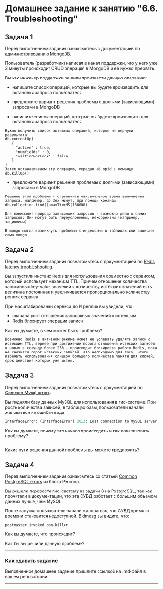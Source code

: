 # Домашнее задание к занятию "6.6. Troubleshooting"

## Задача 1

Перед выполнением задания ознакомьтесь с документацией по [администрированию MongoDB](https://docs.mongodb.com/manual/administration/).

Пользователь (разработчик) написал в канал поддержки, что у него уже 3 минуты происходит CRUD операция в MongoDB и её 
нужно прервать. 

Вы как инженер поддержки решили произвести данную операцию:
- напишите список операций, которые вы будете производить для остановки запроса пользователя
- предложите вариант решения проблемы с долгими (зависающими) запросами в MongoDB


- напишите список операций, которые вы будете производить для остановки запроса пользователя


```
Нужно получить список активных операций, которые не вернули результата:
db.currentOp(
   {
     "active" : true,
     "numYields" : 0,
     "waitingForLock" : false
   }
)
Затем останавливаем эту операцию, передав её opid в команду db.killOp()
```

- предложите вариант решения проблемы с долгими (зависающими) запросами в MongoDB

```
Решение этой проблемы - ограничить максимальное время выполнения запроса, например, до 3ех минут, при помощи команды db.collection.find().maxTimeMS(180000)

Для понимания природы зависающих запросов - возможно дело в самих запросов: Они могут быть переусложнены, некорректны (например, зациклены).

В mongo могла возникнуть проблема с индексами в таблицах или зависает сама mongo.

```

## Задача 2

Перед выполнением задания познакомьтесь с документацией по [Redis latency troobleshooting](https://redis.io/topics/latency).

Вы запустили инстанс Redis для использования совместно с сервисом, который использует механизм TTL. 
Причем отношение количества записанных key-value значений к количеству истёкших значений есть величина постоянная и
увеличивается пропорционально количеству реплик сервиса. 

При масштабировании сервиса до N реплик вы увидели, что:
- сначала рост отношения записанных значений к истекшим
- Redis блокирует операции записи

Как вы думаете, в чем может быть проблема?

```
Возможно Redis в активном режиме может не успевать удалять записи с истекшим TTL, вернее при достижении порога отношения истекших записей к новым в секунду более 25% - происходит блокировка работы Redis, пока не снизится порог истекших записей. Это необходимо для того, чтобы избежать использования слишком большого количества памяти для ключей, срок действия которых уже истек.
```


## Задача 3

Перед выполнением задания познакомьтесь с документацией по [Common Mysql errors](https://dev.mysql.com/doc/refman/8.0/en/common-errors.html).

Вы подняли базу данных MySQL для использования в гис-системе. При росте количества записей, в таблицах базы,
пользователи начали жаловаться на ошибки вида:
```python
InterfaceError: (InterfaceError) 2013: Lost connection to MySQL server during query u'SELECT..... '
```

Как вы думаете, почему это начало происходить и как локализовать проблему?

```

```

Какие пути решения данной проблемы вы можете предложить?

## Задача 4

Перед выполнением задания ознакомтесь со статьей [Common PostgreSQL errors](https://www.percona.com/blog/2020/06/05/10-common-postgresql-errors/) из блога Percona.

Вы решили перевести гис-систему из задачи 3 на PostgreSQL, так как прочитали в документации, что эта СУБД работает с 
большим объемом данных лучше, чем MySQL.

После запуска пользователи начали жаловаться, что СУБД время от времени становится недоступной. В dmesg вы видите, что:

`postmaster invoked oom-killer`

Как вы думаете, что происходит?

Как бы вы решили данную проблему?

---

### Как cдавать задание

Выполненное домашнее задание пришлите ссылкой на .md-файл в вашем репозитории.

---
